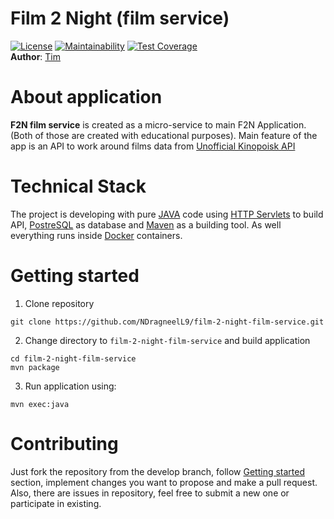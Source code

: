 # Film 2 Night (film service)
[![License](https://img.shields.io/badge/license-MIT-green.svg)](https://github.com/NDragneelL9/the-undermine-bot/blob/main/LICENSE)
[![Maintainability](https://api.codeclimate.com/v1/badges/e1fbf05b623beac6820f/maintainability)](https://codeclimate.com/github/NDragneelL9/film-2-night-film-service/maintainability)
[![Test Coverage](https://api.codeclimate.com/v1/badges/e1fbf05b623beac6820f/test_coverage)](https://codeclimate.com/github/NDragneelL9/film-2-night-film-service/test_coverage)  <br>
**Author**: [Tim](https://github.com/NDragneelL9) <br>
# About application
**F2N film service** is created as a micro-service to main F2N Application. (Both of those are created with educational purposes). Main feature of the app is an API to work around films data from [Unofficial Kinopoisk API](https://kinopoiskapiunofficial.tech/)

# Technical Stack
The project is developing with pure [JAVA](https://www.java.com/en/) code using [HTTP Servlets](https://docs.oracle.com/cd/E13222_01/wls/docs81/servlet/overview.html) to build API, [PostreSQL](https://www.postgresql.org/) as database and [Maven](https://maven.apache.org/) as a building tool. As well everything runs inside [Docker](https://www.docker.com/) containers.

# Getting started
1. Clone repository 
```
git clone https://github.com/NDragneelL9/film-2-night-film-service.git
```
2. Change directory to `film-2-night-film-service` and build application
```
cd film-2-night-film-service
mvn package
```
3. Run application using:
```
mvn exec:java
```
# Contributing
Just fork the repository from the develop branch, follow [Getting started](#getting-started) section, implement changes you want to propose and make a pull request. Also, there are issues in repository, feel free to submit a new one or participate in existing.